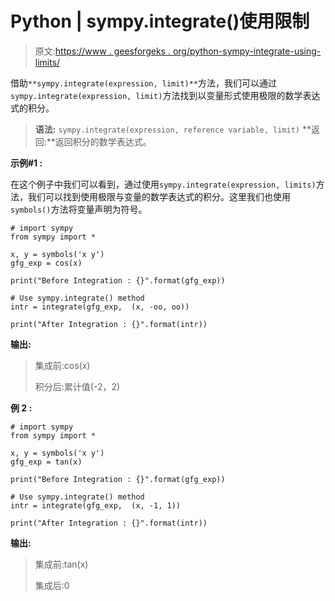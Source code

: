 # Python | sympy.integrate()使用限制

> 原文:[https://www . geesforgeks . org/python-sympy-integrate-using-limits/](https://www.geeksforgeeks.org/python-sympy-integrate-using-limits/)

借助`**sympy.integrate(expression, limit)**`方法，我们可以通过`sympy.integrate(expression, limit)`方法找到以变量形式使用极限的数学表达式的积分。

> **语法:** `sympy.integrate(expression, reference variable, limit)`
> **返回:**返回积分的数学表达式。

**示例#1 :**

在这个例子中我们可以看到，通过使用`sympy.integrate(expression, limits)`方法，我们可以找到使用极限与变量的数学表达式的积分。这里我们也使用`symbols()`方法将变量声明为符号。

```
# import sympy
from sympy import * 

x, y = symbols('x y')
gfg_exp = cos(x)

print("Before Integration : {}".format(gfg_exp))

# Use sympy.integrate() method
intr = integrate(gfg_exp,  (x, -oo, oo))

print("After Integration : {}".format(intr))
```

**输出:**

> 集成前:cos(x)
> 
> 积分后:累计值(-2，2)

**例 2 :**

```
# import sympy
from sympy import * 

x, y = symbols('x y')
gfg_exp = tan(x)

print("Before Integration : {}".format(gfg_exp))

# Use sympy.integrate() method
intr = integrate(gfg_exp,  (x, -1, 1))

print("After Integration : {}".format(intr))
```

**输出:**

> 集成前:tan(x)
> 
> 集成后:0